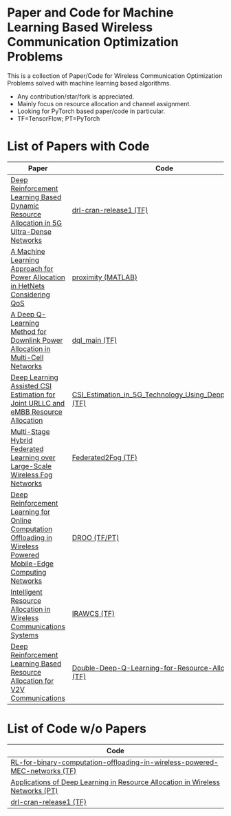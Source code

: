 # Paper and Code for Machine Learning Based Wireless Communication Optimization Problems
This is a collection of Paper/Code for Wireless Communication Optimization Problems solved with machine learning based algorithms.
- Any contribution/star/fork is appreciated.
- Mainly focus on resource allocation and channel assignment.
- Looking for PyTorch based paper/code in particular.
- TF=TensorFlow; PT=PyTorch
# List of Papers with Code 
| Paper  | Code |
| ------------- | ------------- |
| [Deep Reinforcement Learning Based Dynamic Resource Allocation in 5G Ultra-Dense Networks](https://ieeexplore.ieee.org/document/8896609)  | [drl-cran-release1 (TF)](https://github.com/AFNANAMIN/Resource-Allocation-using-deeprl.git)  |
|[A Machine Learning Approach for Power Allocation in HetNets Considering QoS](https://arxiv.org/pdf/1803.06760.pdf)|[proximity (MATLAB)](https://github.com/roamiri/proximity.git)|
|[A Deep Q-Learning Method for Downlink Power Allocation in Multi-Cell Networks](https://arxiv.org/pdf/1904.13032.pdf)| [dql_main (TF)](https://github.com/ishfaq06/Deep-Q-Learning-based-Downlink-Power-Allocation.git)|
|[Deep Learning Assisted CSI Estimation for Joint URLLC and eMBB Resource Allocation](https://www.researchgate.net/publication/339676671_Deep_Learning_Assisted_CSI_Estimation_for_Joint_URLLC_and_eMBB_Resource_Allocation)|[CSI_Estimation_in_5G_Technology_Using_Depp_Learning (TF)](https://github.com/dv-123/CSI_Estimation_in_5G_Technology_Using_Depp_Learning.git)|
|[Multi-Stage Hybrid Federated Learning over Large-Scale Wireless Fog Networks](https://arxiv.org/pdf/2007.09511.pdf)|[Federated2Fog (TF)](https://github.com/shams-sam/Federated2Fog.git )|
|[Deep Reinforcement Learning for Online Computation Offloading in Wireless Powered Mobile-Edge Computing Networks](https://ieeexplore.ieee.org/document/8771176)|[DROO (TF/PT)](https://github.com/revenol/DROO.git)|
|[Intelligent Resource Allocation in Wireless Communications Systems](https://github.com/seotaijiya/IRAWCS/blob/master/Additional_doc_formulation_2.pdf)|[IRAWCS (TF)](https://github.com/seotaijiya/IRAWCS.git)|
|[Deep Reinforcement Learning Based Resource Allocation for V2V Communications](https://ieeexplore.ieee.org/document/8633948)|[Double-Deep-Q-Learning-for-Resource-Allocation (TF)](https://github.com/Engineer1999/Double-Deep-Q-Learning-for-Resource-Allocation.git)|
# List of Code w/o Papers
|Code|
|------|
|[RL-for-binary-computation-offloading-in-wireless-powered-MEC-networks (TF)](https://github.com/jordan8409212/RL-for-binary-computation-offloading-in-wireless-powered-MEC-networks.git)|
|[Applications of Deep Learning in Resource Allocation in Wireless Networks (PT)](https://github.com/staschistyakov/deep_learning_wireless_networks.git)|
|[drl-cran-release1 (TF)](https://github.com/AFNANAMIN/Resource-Allocation-using-deeprl.git)|
